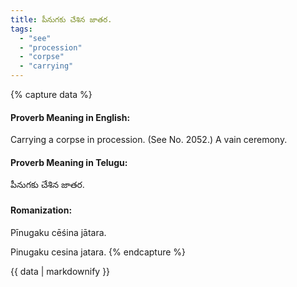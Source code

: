 ```yaml
---
title: పీనుగకు చేశిన జాతర.
tags:
  - "see"
  - "procession"
  - "corpse"
  - "carrying"
---
```


{% capture data %}
#### Proverb Meaning in English:
Carrying a corpse in procession.
(See No. 2052.)
A vain ceremony.

#### Proverb Meaning in Telugu:
పీనుగకు చేశిన జాతర.

#### Romanization:
Pīnugaku cēśina jātara.

Pinugaku cesina jatara.
{% endcapture %}

{{ data | markdownify }}

